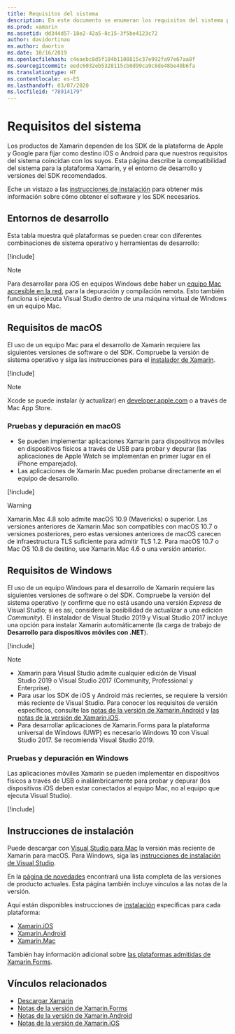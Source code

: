 ```yaml
---
title: Requisitos del sistema
description: En este documento se enumeran los requisitos del sistema para compilar aplicaciones con Xamarin en equipos Mac y Windows. Además, contiene vínculos a instrucciones de instalación.
ms.prod: xamarin
ms.assetid: dd344d57-18e2-42a5-8c15-3f5be4123c72
author: davidortinau
ms.author: daortin
ms.date: 10/16/2019
ms.openlocfilehash: c4eaebc8d5f184b1108815c37e992fa97e67aa8f
ms.sourcegitcommit: eedc6032eb5328115cb0d99ca9c8de48be40b6fa
ms.translationtype: HT
ms.contentlocale: es-ES
ms.lasthandoff: 03/07/2020
ms.locfileid: "78914179"
---
```

# <a name="system-requirements"></a>Requisitos del sistema

Los productos de Xamarin dependen de los SDK de la plataforma de Apple y Google para fijar como destino iOS o Android para que nuestros requisitos del sistema coincidan con los suyos. Esta página describe la compatibilidad del sistema para la plataforma Xamarin, y el entorno de desarrollo y versiones del SDK recomendados.

Eche un vistazo a las [instrucciones de instalación](#installation-instructions) para obtener más información sobre cómo obtener el software y los SDK necesarios.

## <a name="development-environments"></a>Entornos de desarrollo

Esta tabla muestra qué plataformas se pueden crear con diferentes combinaciones de sistema operativo y herramientas de desarrollo:

[!include[](~/cross-platform/includes/development-environment.md)]

> [!NOTE]
> Para desarrollar para iOS en equipos Windows debe haber un [equipo Mac accesible en la red](~/ios/get-started/installation/windows/connecting-to-mac/index.md), para la depuración y compilación remota. Esto también funciona si ejecuta Visual Studio dentro de una máquina virtual de Windows en un equipo Mac.

## <a name="macos-requirements"></a>Requisitos de macOS

El uso de un equipo Mac para el desarrollo de Xamarin requiere las siguientes versiones de software o del SDK. Compruebe la versión de sistema operativo y siga las instrucciones para el [instalador de Xamarin](#installation-instructions).

[!include[](~/cross-platform/includes/macos-requirements.md)]

> [!NOTE]
> Xcode se puede instalar (y actualizar) en [developer.apple.com](https://developer.apple.com/xcode/download/) o a través de Mac App Store.

### <a name="testing--debugging-on-macos"></a>Pruebas y depuración en macOS

- Se pueden implementar aplicaciones Xamarin para dispositivos móviles en dispositivos físicos a través de USB para probar y depurar (las aplicaciones de Apple Watch se implementan en primer lugar en el iPhone emparejado).
- Las aplicaciones de Xamarin.Mac pueden probarse directamente en el equipo de desarrollo.

[!include[](~/cross-platform/includes/macos-testing.md)]

> [!WARNING]
> Xamarin.Mac 4.8 solo admite macOS 10.9 (Mavericks) o superior.
> Las versiones anteriores de Xamarin.Mac son compatibles con macOS 10.7 o versiones posteriores, pero estas versiones anteriores de macOS carecen de infraestructura TLS suficiente para admitir TLS 1.2. Para macOS 10.7 o Mac OS 10.8 de destino, use Xamarin.Mac 4.6 o una versión anterior.

## <a name="windows-requirements"></a>Requisitos de Windows

El uso de un equipo Windows para el desarrollo de Xamarin requiere las siguientes versiones de software o del SDK.
Compruebe la versión del sistema operativo (y confirme que no está usando una versión *Express* de Visual Studio; si es así, considere la posibilidad de actualizar a una edición *Community*).
El instalador de Visual Studio 2019 y Visual Studio 2017 incluye una opción para instalar Xamarin automáticamente (la carga de trabajo de **Desarrollo para dispositivos móviles con .NET**).

[!include[](~/cross-platform/includes/windows-requirements.md)]

> [!NOTE]
>
> - Xamarin para Visual Studio admite cualquier edición de Visual Studio 2019 o Visual Studio 2017 (Community, Professional y Enterprise).
> - Para usar los SDK de iOS y Android más recientes, se requiere la versión más reciente de Visual Studio. Para conocer los requisitos de versión específicos, consulte las [notas de la versión de Xamarin.Android](/xamarin/android/release-notes/) y [las notas de la versión de Xamarin.iOS](/xamarin/ios/release-notes/).
> - Para desarrollar aplicaciones de Xamarin.Forms para la plataforma universal de Windows (UWP) es necesario Windows 10 con Visual Studio 2017. Se recomienda Visual Studio 2019.

### <a name="testing--debugging-on-windows"></a>Pruebas y depuración en Windows

Las aplicaciones móviles Xamarin se pueden implementar en dispositivos físicos a través de USB o inalámbricamente para probar y depurar (los dispositivos iOS deben estar conectados al equipo Mac, no al equipo que ejecuta Visual Studio).

[!include[](~/cross-platform/includes/windows-testing.md)]

## <a name="installation-instructions"></a>Instrucciones de instalación

Puede descargar con [Visual Studio para Mac](https://docs.microsoft.com/visualstudio/mac/installation) la versión más reciente de Xamarin para macOS. Para Windows, siga las [instrucciones de instalación de Visual Studio](https://docs.microsoft.com/visualstudio/install/install-visual-studio).

En la [página de novedades](~/whats-new/index.yml) encontrará una lista completa de las versiones de producto actuales. Esta página también incluye vínculos a las notas de la versión.

Aquí están disponibles instrucciones de [instalación](~/get-started/installation/index.md) específicas para cada plataforma:

- [Xamarin.iOS](~/ios/get-started/installation/index.md)
- [Xamarin.Android](~/android/get-started/installation/index.md)
- [Xamarin.Mac](~/mac/get-started/installation.md)

También hay información adicional sobre [las plataformas admitidas de Xamarin.Forms](~/get-started/supported-platforms.md).

## <a name="related-links"></a>Vínculos relacionados

- [Descargar Xamarin](https://visualstudio.microsoft.com/xamarin/)
- [Notas de la versión de Xamarin.Forms](/xamarin/xamarin-forms/release-notes/)
- [Notas de la versión de Xamarin.Android](/xamarin/android/release-notes/)
- [Notas de la versión de Xamarin.iOS](/xamarin/ios/release-notes/)
